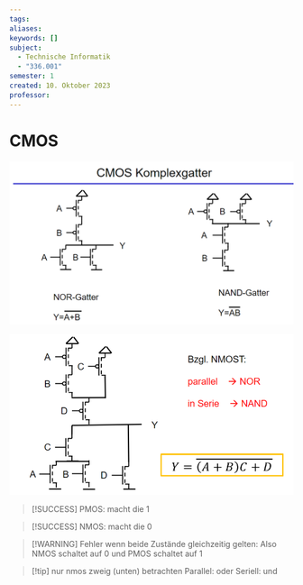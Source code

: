 ```yaml
---
tags: 
aliases: 
keywords: []
subject:
  - Technische Informatik
  - "336.001"
semester: 1
created: 10. Oktober 2023
professor:
---
```

 

# CMOS

![](assets/Pasted%20image%2020231107131152.png)

![](assets/Pasted%20image%2020231107131209.png)

> [!SUCCESS] PMOS: macht die 1

> [!SUCCESS] NMOS: macht die 0

> [!WARNING] Fehler wenn beide Zustände gleichzeitig gelten:
> Also NMOS schaltet auf 0 und PMOS schaltet auf 1

> [!tip] nur nmos zweig (unten) betrachten
> Parallel: oder
> Seriell: und